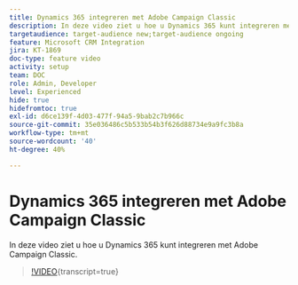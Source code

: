 ```yaml
---
title: Dynamics 365 integreren met Adobe Campaign Classic
description: In deze video ziet u hoe u Dynamics 365 kunt integreren met Adobe Campaign Classic.
targetaudience: target-audience new;target-audience ongoing
feature: Microsoft CRM Integration
jira: KT-1869
doc-type: feature video
activity: setup
team: DOC
role: Admin, Developer
level: Experienced
hide: true
hidefromtoc: true
exl-id: d6ce139f-4d03-477f-94a5-9bab2c7b966c
source-git-commit: 35e036486c5b533b54b3f626d88734e9a9fc3b8a
workflow-type: tm+mt
source-wordcount: '40'
ht-degree: 40%

---
```


# Dynamics 365 integreren met Adobe Campaign Classic

In deze video ziet u hoe u Dynamics 365 kunt integreren met Adobe Campaign Classic.

>[!VIDEO](https://video.tv.adobe.com/v/23837?quality=12&learn=on){transcript=true}
